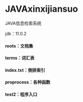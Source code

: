 # JAVAxinxijiansuo
JAVA信息检索系统

jdk：11.0.2

#### roots：文档集
#### terms：词汇表
#### index.txt：倒排索引
#### proprocess：各种函数
#### test2：程序入口
